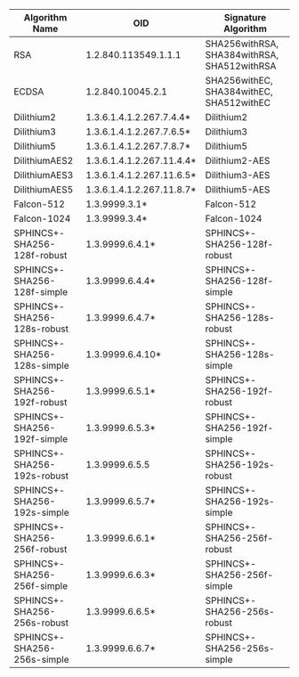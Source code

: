 
| Algorithm Name | OID | Signature Algorithm |
| ----------- | ----------- | ----------- |
| RSA | 1.2.840.113549.1.1.1 | SHA256withRSA, SHA384withRSA, SHA512withRSA 
| ECDSA |  1.2.840.10045.2.1 | SHA256withEC, SHA384withEC, SHA512withEC |
| Dilithium2 | 1.3.6.1.4.1.2.267.7.4.4* | Dilithium2 |
| Dilithium3 | 1.3.6.1.4.1.2.267.7.6.5* | Dilithium3 |
| Dilithium5 | 1.3.6.1.4.1.2.267.7.8.7* | Dilithium5 |
| DilithiumAES2 | 1.3.6.1.4.1.2.267.11.4.4* | Dilithium2-AES |
| DilithiumAES3 | 1.3.6.1.4.1.2.267.11.6.5* | Dilithium3-AES |
| DilithiumAES5 | 1.3.6.1.4.1.2.267.11.8.7* | Dilithium5-AES |
| Falcon-512 | 1.3.9999.3.1* | Falcon-512 |
| Falcon-1024 | 1.3.9999.3.4* | Falcon-1024 |
| SPHINCS+-SHA256-128f-robust | 1.3.9999.6.4.1* | SPHINCS+-SHA256-128f-robust |
| SPHINCS+-SHA256-128f-simple | 1.3.9999.6.4.4* | SPHINCS+-SHA256-128f-simple |
| SPHINCS+-SHA256-128s-robust | 1.3.9999.6.4.7* | SPHINCS+-SHA256-128s-robust |
| SPHINCS+-SHA256-128s-simple | 1.3.9999.6.4.10* | SPHINCS+-SHA256-128s-simple |
| SPHINCS+-SHA256-192f-robust | 1.3.9999.6.5.1* | SPHINCS+-SHA256-192f-robust |
| SPHINCS+-SHA256-192f-simple | 1.3.9999.6.5.3* | SPHINCS+-SHA256-192f-simple |
| SPHINCS+-SHA256-192s-robust | 1.3.9999.6.5.5 | SPHINCS+-SHA256-192s-robust |
| SPHINCS+-SHA256-192s-simple | 1.3.9999.6.5.7* | SPHINCS+-SHA256-192s-simple |
| SPHINCS+-SHA256-256f-robust | 1.3.9999.6.6.1* | SPHINCS+-SHA256-256f-robust |
| SPHINCS+-SHA256-256f-simple | 1.3.9999.6.6.3* | SPHINCS+-SHA256-256f-simple |
| SPHINCS+-SHA256-256s-robust | 1.3.9999.6.6.5* | SPHINCS+-SHA256-256s-robust |
| SPHINCS+-SHA256-256s-simple | 1.3.9999.6.6.7* | SPHINCS+-SHA256-256s-simple |

